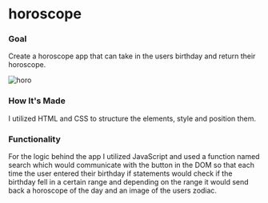 # horoscope

### Goal
Create a horoscope app that can take in the users birthday and return their horoscope.

![horo](https://user-images.githubusercontent.com/88361309/167712990-49178c17-244f-446c-bfe8-18250f6f8ae9.png)

### How It's Made
I utilized HTML and CSS to structure the elements, style and position them.

### Functionality
For the logic behind the app I utilized JavaScript and used a function named search which would communicate with the button in the DOM so that each time the user entered their birthday if statements would check if the birthday fell in a certain range and depending on the range it would send back a horoscope of the day and an image of the users zodiac.
